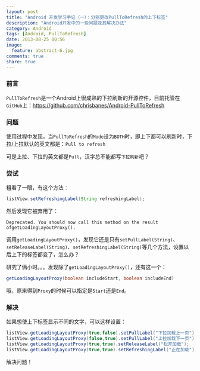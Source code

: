 ```yaml
---
layout: post
title: "Android 开发学习手记（一）：分别更改PullToRefresh的上下标签"
description: "Android开发中的一些问题及其解决办法"
category: Android
tags: [Android, PullToRefresh]
date: 2013-08-25 00:56
image:
  feature: abstract-6.jpg
comments: true
share: true
---
```


### 前言

`PullToRefresh`是一个Android上很成熟的下拉刷新的开源控件，目前托管在`GitHub`上：<https://github.com/chrisbanes/Android-PullToRefresh>

### 问题

使用过程中发现，当`PullToRefresh`的`Mode`设为`BOTH`时，即上下都可以刷新时，下拉/上拉默认的英文都是：`Pull to refresh`

可是上拉、下拉的英文都是`Pull`，汉字总不能都写`下拉刷新`吧？

### 尝试

粗看了一眼，有这个方法：

~~~java
listView.setRefreshingLabel(String refreshingLabel);
~~~

然后发现它被弃用了：

~~~
Deprecated. You should now call this method on the result ofgetLoadingLayoutProxy().
~~~

调用`getLoadingLayoutProxy()`，发现它还是只有`setPullLabel(String)`、`setReleaseLabel(String)`、`setRefreshingLabel(String)`等几个方法，设置以后上下的标签都变了，怎么办？

研究了俩小时。。。发现除了`getLoadingLayoutProxy()`，还有这一个：

~~~java
getLoadingLayoutProxy(boolean includeStart, boolean includeEnd)
~~~

哦，原来得到`Proxy`的时候可以指定是`Start`还是`End`。

### 解决

如果想使上下标签显示不同的文字，可以这样设置：

~~~java
listView.getLoadingLayoutProxy(true,false).setPullLabel("下拉加载上一页");
listView.getLoadingLayoutProxy(false,true).setPullLabel("上拉加载下一页");
listView.getLoadingLayoutProxy(true,true).setReleaseLabel("松开加载");
listView.getLoadingLayoutProxy(true,true).setRefreshingLabel("正在加载");
~~~

解决问题！